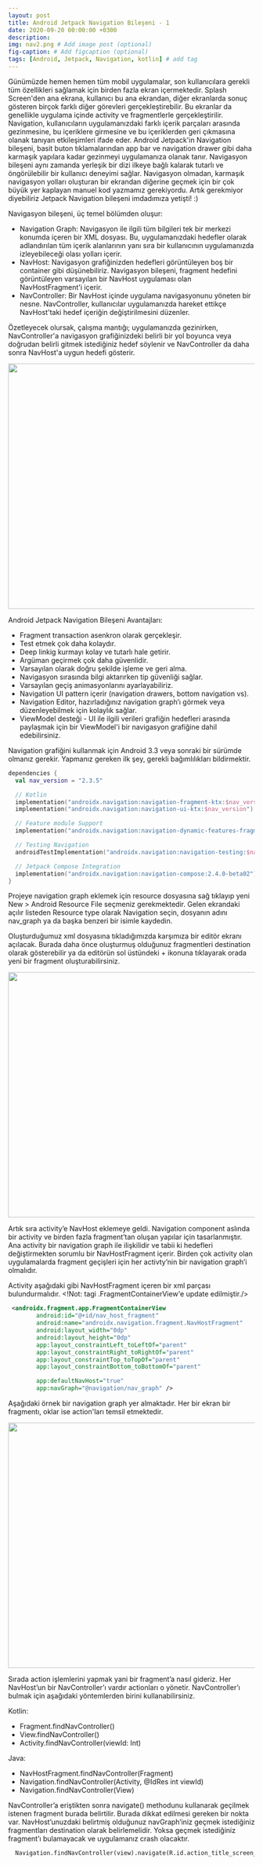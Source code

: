 ```yaml
---
layout: post
title: Android Jetpack Navigation Bileşeni - 1
date: 2020-09-20 00:00:00 +0300
description:
img: nav2.png # Add image post (optional)
fig-caption: # Add figcaption (optional)
tags: [Android, Jetpack, Navigation, kotlin] # add tag
---
```


Günümüzde hemen hemen tüm mobil uygulamalar, son kullanıcılara gerekli tüm özellikleri sağlamak için birden fazla ekran içermektedir.
Splash Screen'den ana ekrana, kullanıcı bu ana ekrandan, diğer ekranlarda sonuç gösteren birçok farklı diğer görevleri gerçekleştirebilir. Bu ekranlar da genellikle uygulama içinde activity ve fragmentlerle gerçekleştirilir.  
Navigation, kullanıcıların uygulamanızdaki farklı içerik parçaları arasında gezinmesine, bu içeriklere girmesine ve bu içeriklerden geri çıkmasına olanak tanıyan etkileşimleri ifade eder.
Android Jetpack'in Navigation bileşeni, basit buton tıklamalarından app bar ve navigation drawer gibi daha karmaşık yapılara kadar gezinmeyi uygulamanıza olanak tanır.
Navigasyon bileşeni aynı zamanda yerleşik bir dizi ilkeye bağlı kalarak tutarlı ve öngörülebilir bir kullanıcı deneyimi sağlar. 
Navigasyon olmadan, karmaşık navigasyon yolları oluşturan bir ekrandan diğerine geçmek için bir çok büyük yer kaplayan manuel kod yazmamız gerekiyordu. Artık gerekmiyor diyebiliriz Jetpack Navigation bileşeni imdadımıza yetişti! :) 

Navigasyon bileşeni, üç temel bölümden oluşur:

* Navigation Graph: Navigasyon ile ilgili tüm bilgileri tek bir merkezi konumda içeren bir XML dosyası. Bu, uygulamanızdaki hedefler olarak adlandırılan tüm içerik alanlarının yanı sıra bir kullanıcının uygulamanızda izleyebileceği olası yolları içerir.
* NavHost: Navigasyon grafiğinizden hedefleri görüntüleyen boş bir container gibi düşünebiliriz. Navigasyon bileşeni, fragment hedefini görüntüleyen varsayılan bir NavHost uygulaması olan NavHostFragment'i içerir.
* NavController: Bir NavHost içinde uygulama navigasyonunu yöneten bir nesne. NavController, kullanıcılar uygulamanızda hareket ettikçe NavHost'taki hedef içeriğin değiştirilmesini düzenler. 

Özetleyecek olursak, çalışma mantığı; uygulamanızda gezinirken, NavController'a navigasyon grafiğinizdeki belirli bir yol boyunca veya doğrudan belirli gitmek istediğiniz hedef söylenir ve
NavController da daha sonra NavHost'a uygun hedefi gösterir. 
<p align="center">
  <img width="800" height="500" src="https://user-images.githubusercontent.com/33956266/140744932-e2b94ae7-5486-46aa-9904-255faa4701e6.png">
</p>

Android Jetpack Navigation Bileşeni Avantajları:
 * Fragment transaction asenkron olarak gerçekleşir.
 * Test etmek çok daha kolaydır.
 * Deep linkig kurmayı kolay ve tutarlı hale getirir.
 * Argüman geçirmek çok daha güvenlidir.
 * Varsayılan olarak doğru şekilde işleme ve geri alma.
 * Navigasyon sırasında bilgi aktarırken tip güvenliği sağlar.
 * Varsayılan geçiş animasyonlarını ayarlayabiliriz. 
 * Navigation UI pattern içerir (navigation drawers, bottom navigation vs).
 * Navigation Editor, hazırladığınız navigation graph’ı görmek veya düzenleyebilmek için kolaylık sağlar.
 * ViewModel desteği - UI ile ilgili verileri grafiğin hedefleri arasında paylaşmak için bir ViewModel'i bir navigasyon grafiğine dahil edebilirsiniz. 

Navigation grafiğini kullanmak için Android 3.3 veya sonraki bir sürümde olmanız gerekir. Yapmanız gereken ilk şey, gerekli bağımlılıkları bildirmektir. 

```kotlin
dependencies {
  val nav_version = "2.3.5"

  // Kotlin
  implementation("androidx.navigation:navigation-fragment-ktx:$nav_version")
  implementation("androidx.navigation:navigation-ui-ktx:$nav_version")

  // Feature module Support
  implementation("androidx.navigation:navigation-dynamic-features-fragment:$nav_version")

  // Testing Navigation
  androidTestImplementation("androidx.navigation:navigation-testing:$nav_version")

  // Jetpack Compose Integration
  implementation("androidx.navigation:navigation-compose:2.4.0-beta02")
}

```

Projeye navigation graph eklemek için resource dosyasına sağ tıklayıp yeni New > Android Resource File seçmeniz gerekmektedir. Gelen ekrandaki açılır listeden Resource type olarak Navigation seçin, dosyanın adını nav_graph ya da başka benzeri bir isimle kaydedin.

Oluşturduğumuz xml dosyasına tıkladığımızda karşımıza bir editör ekranı açılacak. Burada daha önce oluşturmuş olduğunuz fragmentleri destination olarak gösterebilir ya da editörün sol üstündeki + ikonuna tıklayarak orada yeni bir fragment oluşturabilirsiniz.

<p align="center">
  <img width="800" height="500" src="https://user-images.githubusercontent.com/33956266/140752907-90859bae-450b-4cc5-bbac-b63e3895e02d.png">
</p>

Artık sıra activity’e NavHost eklemeye geldi. Navigation component aslında bir activity ve birden fazla fragment’tan oluşan yapılar için tasarlanmıştır. Ana activity bir navigation graph ile ilişkilidir ve tabii ki hedefleri değiştirmekten sorumlu bir NavHostFragment içerir. Birden çok activity olan uygulamalarda fragment geçişleri için her activty’nin bir navigation graph’i olmalıdır.

Activity aşağıdaki gibi NavHostFragment içeren bir xml parçası bulundurmalıdır. <!Not: <fragment> tagi .FragmentContainerView'e update edilmiştir./>


```xml
 <androidx.fragment.app.FragmentContainerView
        android:id="@+id/nav_host_fragment"
        android:name="androidx.navigation.fragment.NavHostFragment"
        android:layout_width="0dp"
        android:layout_height="0dp"
        app:layout_constraintLeft_toLeftOf="parent"
        app:layout_constraintRight_toRightOf="parent"
        app:layout_constraintTop_toTopOf="parent"
        app:layout_constraintBottom_toBottomOf="parent"

        app:defaultNavHost="true"
        app:navGraph="@navigation/nav_graph" />

```

Aşağıdaki örnek bir navigation graph yer almaktadır. Her bir ekran bir fragmentı, oklar ise action'ları temsil etmektedir.

<p align="center">
  <img width="800" height="500" src="https://user-images.githubusercontent.com/33956266/140752544-88b9d3dd-6cdd-4911-b4e7-d8a6a78fa4df.png">
</p>
  
Sırada action işlemlerini yapmak yani bir fragment’a nasıl gideriz. Her NavHost’un bir NavController’ı vardır actionları o yönetir. NavController’ı bulmak için aşağıdaki yöntemlerden birini kullanabilirsiniz.
  
Kotlin:

* Fragment.findNavController()
* View.findNavController()
* Activity.findNavController(viewId: Int)
  
Java:

* NavHostFragment.findNavController(Fragment)
* Navigation.findNavController(Activity, @IdRes int viewId)
* Navigation.findNavController(View)

  
NavController’a eriştikten sonra navigate() methodunu kullanarak geçilmek istenen fragment burada belirtilir. Burada dikkat edilmesi gereken bir nokta var. NavHost’unuzdaki belirtmiş olduğunuz navGraph’iniz geçmek istediğiniz fragmentları destination olarak belirlemelidir. Yoksa geçmek istediğiniz fragment’ı bulamayacak ve uygulamanız crash olacaktır.
  
```xml
  Navigation.findNavController(view).navigate(R.id.action_title_screen_to_leaderboard)
```
  
  
  
  
  
  
  
  
